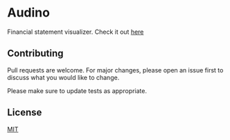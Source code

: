 # Audino

Financial statement visualizer. Check it out [here](http://www.audino.co.za/)


## Contributing
Pull requests are welcome. For major changes, please open an issue first to discuss what you would like to change.

Please make sure to update tests as appropriate.

## License
[MIT](https://choosealicense.com/licenses/mit/)
